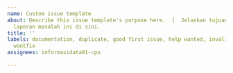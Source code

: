 ```yaml
---
name: Custom issue template
about: Describe this issue template's purpose here.  |  Jelaskan tujuan dari template
  laporan masalah ini di sini.
title: ''
labels: documentation, duplicate, good first issue, help wanted, invalid, question,
  wontfix
assignees: informasidata91-cpu

---
```



